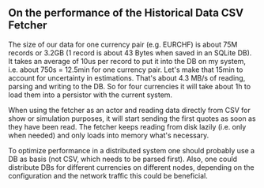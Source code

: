 On the performance of the Historical Data CSV Fetcher
-----------------------------------------------------
The size of our data for one currency pair (e.g. EURCHF) is about 75M records or 3.2GB (1 record is about 43 Bytes when saved in an SQLite DB). It takes an average of 10us per record to put it into the DB on my system, i.e. about 750s = 12.5min for one currency pair. Let's make that 15min to account for uncertainty in estimations. That's about 4.3 MB/s of reading, parsing and writing to the DB. So for four currencies it will take about 1h to load them into a persistor with the current system.

When using the fetcher as an actor and reading data directly from CSV for show or simulation purposes, it will start sending the first quotes as soon as they have been read. The fetcher keeps reading from disk lazily (i.e. only when needed) and only loads into memory what's necessary.

To optimize performance in a distributed system one should probably use a DB as basis (not CSV, which needs to be parsed first). Also, one could distribute DBs for different currencies on different nodes, depending on the configuration and the network traffic this could be beneficial.

